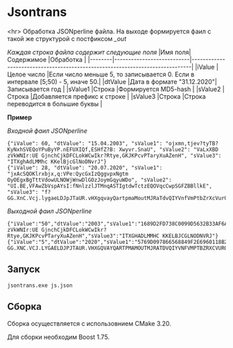 # Jsontrans
<hr\>
Обработка JSONperline файла.
На выходе формируется фаил с такой же структурой с постфиксом *_out*

*Каждая строка файла содержит следующие поля*
|Имя поля|Содержимое                 |Обработка                                                                     |
|--------|---------------------------|------------------------------------------------------------------------------|
|iValue  |Целое число                |Если число меньше 5, то записывается 0. Если в интервале [5;50) - 5, иначе 50.|
|dtValue |Дата в формате "31.12.2020"|Записывается год                                                              |
|sValue1 |Строка                     |Формируется MD5-hash                                                          |
|sValue2 |Строка                     |Добавляется префикс к строке                                                  |
|sValue3 |Строка                     |Строка переводится в большие буквы                                            |

**Пример**

*Входной фаил JSONperline*
```
{"iValue": 60, "dtValue": "15.04.2003", "sValue1": "ojxmn,tjev?tyTB?KyNxhSVEQoYPuByYP.nEFUXIQf,ESHfZ?B: Xwyvr.SnaU", "sValue2": "VaLxXBD zVkWNIr:UE GjnchCjkDFCLokWCwIkr?Rtye,GKJKPcvPTaryXuAZenH", "sValue3": "ITXghAdLMMhc KKelBjcGlNoDNvrJ"}
{"iValue": 28, "dtValue": "20.07.2020", "sValue1": "jxAcSQOKlrxbjx,q:VPe:QycGxIzQggvpxNgtm OyOEgxBgTttVdowULNOWjWnwDlGOzJoymGqyuWDo", "sValue2": "UI.BE,VFAwZbVspAYsI:fNnlzzlJTMnqASTIgtdwTctzEQOVqcCwpSGFZBBllkE", "sValue3": "f?GG.XnC.Vcj.lygaeLDJpJTaUR.vHXgqvayQartpmaMoutMJRaTdvQIYVnfVmPtbZrXcVurQAkBGAj,"}
```

*Выходной фаил JSONperline*
```
{"iValue":"50","dtValue":"2003","sValue1":"1689D2FD738C0099D5632B33AF6A39A2","sValue2":"PREFIX_VaLxXBD zVkWNIr:UE GjnchCjkDFCLokWCwIkr?Rtye,GKJKPcvPTaryXuAZenH","sValue3":"ITXGHADLMMHC KKELBJCGLNODNVRJ"}
{"iValue":"5","dtValue":"2020","sValue1":"5769D097866568849F2E6960118B2E81","sValue2":"PREFIX_UI.BE,VFAwZbVspAYsI:fNnlzzlJTMnqASTIgtdwTctzEQOVqcCwpSGFZBBllkE","sValue3":"F?GG.XNC.VCJ.LYGAELDJPJTAUR.VHXGQVAYQARTPMAMOUTMJRATDVQIYVNFVMPTBZRXCVURQAKBGAJ,"}
```

## Запуск
`jsontrans.exe js.json`

## Сборка
Сборка осуществляется с использовнием CMake 3.20.

Для сборки необходим Boost 1.75.